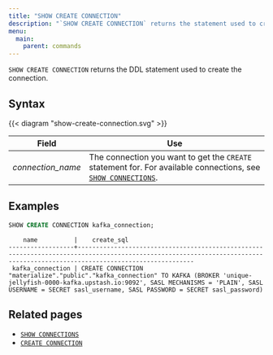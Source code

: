 ```yaml
---
title: "SHOW CREATE CONNECTION"
description: "`SHOW CREATE CONNECTION` returns the statement used to create the connection."
menu:
  main:
    parent: commands
---
```


`SHOW CREATE CONNECTION` returns the DDL statement used to create the connection.

## Syntax

{{< diagram "show-create-connection.svg" >}}

Field | Use
------|-----
_connection&lowbar;name_ | The connection you want to get the `CREATE` statement for. For available connections, see [`SHOW CONNECTIONS`](../show-connections).

## Examples

```sql
SHOW CREATE CONNECTION kafka_connection;
```

```nofmt
    name          |    create_sql
------------------+----------------------------------------------------------------------------------------------------------------------------------------------------------------------------
 kafka_connection | CREATE CONNECTION "materialize"."public"."kafka_connection" TO KAFKA (BROKER 'unique-jellyfish-0000-kafka.upstash.io:9092', SASL MECHANISMS = 'PLAIN', SASL USERNAME = SECRET sasl_username, SASL PASSWORD = SECRET sasl_password)
```

## Related pages

- [`SHOW CONNECTIONS`](../show-sources)
- [`CREATE CONNECTION`](../create-connection)
